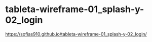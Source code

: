 # tableta-wireframe-01_splash-y-02_login
 https://sofias910.github.io/tableta-wireframe-01_splash-y-02_login/
